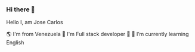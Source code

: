 ### Hi there 👋

Hello I, am Jose Carlos


🌎 I'm from Venezuela 
💎 I'm Full stack developer
🌱 🌱 I’m currently learning English
